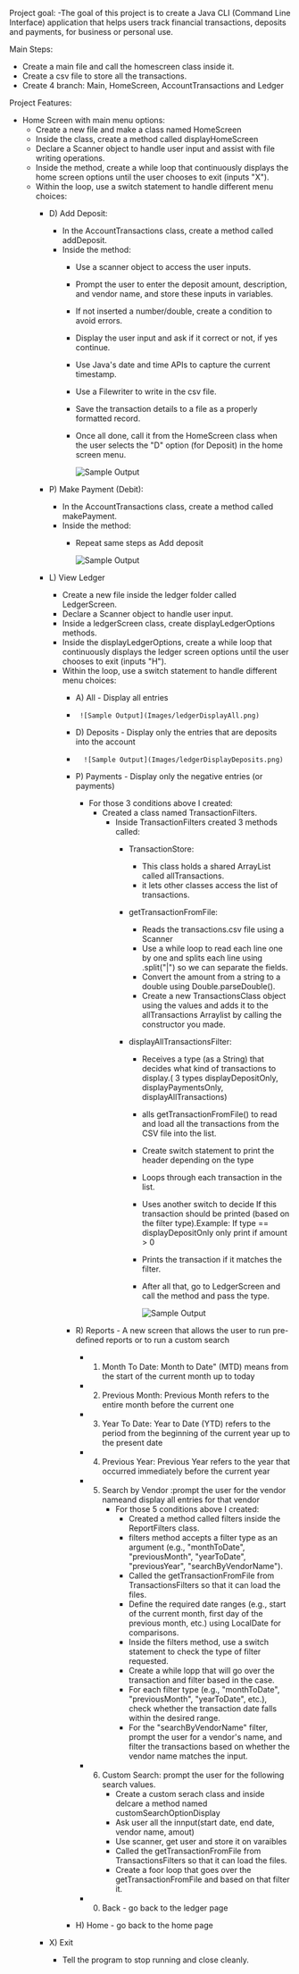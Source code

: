 Project goal: 
  -The goal of this project is to create a Java CLI (Command Line Interface) application that helps users track financial transactions, deposits and payments, for business or personal use.
  
Main Steps:
- Create a main file and call the homescreen class inside it.
- Create a csv file to store all the transactions.
- Create 4 branch: Main, HomeScreen, AccountTransactions and Ledger

Project Features: 
  - Home Screen with main menu options:
     - Create a new file and make a class named HomeScreen
     - Inside the class, create a method called displayHomeScreen
     - Declare a Scanner object to handle user input and assist with file writing operations.
     - Inside the method, create a while loop that continuously displays the home screen options until the user chooses to exit (inputs "X").
     - Within the loop, use a switch statement to handle different menu choices:
         - D) Add Deposit:
             - In the AccountTransactions class, create a method called addDeposit.
             - Inside the method:
                - Use a scanner object to access the user inputs. 
                - Prompt the user to enter the deposit amount, description, and vendor name, and store these inputs in variables.
                - If not inserted a number/double, create a condition to avoid errors.
                - Display the user input and ask if it correct or not, if yes continue.
                - Use Java's date and time APIs to capture the current timestamp.
                - Use a Filewriter to write in the csv file.
                - Save the transaction details to a file as a properly formatted record.
                - Once all done, call it from the HomeScreen class when the user selects the "D" option (for Deposit) in the home screen menu.
                  
                  ![Sample Output](Images/AddDeposit.png)
                  
         - P) Make Payment (Debit):
             - In the AccountTransactions class, create a method called makePayment.
             - Inside the method:
                - Repeat same steps as Add deposit
                  
                  ![Sample Output](Images/makePayment.png)
                  
         - L) View Ledger
             - Create a new file inside the ledger folder called LedgerScreen.
             - Declare a Scanner object to handle user input.
             - Inside a ledgerScreen class, create displayLedgerOptions methods.
             - Inside the displayLedgerOptions, create a while loop that continuously displays the ledger screen options until the user chooses to exit (inputs "H").
             - Within the loop, use a switch statement to handle different menu choices:
                - A) All - Display all entries
                - 
                       ![Sample Output](Images/ledgerDisplayAll.png)
                - D) Deposits - Display only the entries that are deposits into the account
                - 
                        ![Sample Output](Images/ledgerDisplayDeposits.png)
                - P) Payments - Display only the negative entries (or payments)
                   - For those 3 conditions above I created:
                     - Created a class named TransactionFilters.
                       - Inside TransactionFilters created 3 methods called:
                         -  TransactionStore:
                            - This class holds a shared ArrayList called allTransactions.
                            - it lets other classes access the list of transactions.
                              
                         - getTransactionFromFile:
                            - Reads the transactions.csv file using a Scanner
                            - Use a while loop to read each line one by one and splits each line using .split("|") so we can separate the fields.
                            - Convert the amount from a string to a double using Double.parseDouble().
                            - Create a new TransactionsClass object using the values and adds it to the allTransactions Arraylist by calling the constructor you made.
                              
                         - displayAllTransactionsFilter:
                            - Receives a type (as a String) that decides what kind of transactions to display.( 3 types displayDepositOnly, displayPaymentsOnly, displayAllTransactions)
                            - alls getTransactionFromFile() to read and load all the transactions from the CSV file into the list.
                            - Create switch statement to print the header depending on the type
                            - Loops through each transaction in the list.
                            - Uses another switch to decide If this transaction should be printed (based on the filter type).Example: If type == displayDepositOnly only print if amount > 0
                            - Prints the transaction if it matches the filter.
                            - After all that, go to LedgerScreen and call the method and pass the type.
                              
                              ![Sample Output](Images/ledgerDisplayPayments.png)

                - R) Reports - A new screen that allows the user to run pre-defined reports or to run a custom search
                     - 1) Month To Date: Month to Date" (MTD) means from the start of the current month up to today
                     - 2) Previous Month: Previous Month refers to the entire month before the current one
                     - 3) Year To Date: Year to Date (YTD) refers to the period from the beginning of the current year up to the present date 
                     - 4) Previous Year: Previous Year refers to the year that occurred immediately before the current year
                     - 5) Search by Vendor :prompt the user for the vendor nameand display all entries for that vendor
                          - For those 5 conditions above I created:
                             - Created a method called filters inside the ReportFilters class.
                             - filters method accepts a filter type as an argument (e.g., "monthToDate", "previousMonth", "yearToDate", "previousYear", "searchByVendorName").
                             - Called the getTransactionFromFile from TransactionsFilters so that it can load the files.
                             - Define the required date ranges (e.g., start of the current month, first day of the previous month, etc.) using LocalDate for comparisons.
                             - Inside the filters method, use a switch statement to check the type of filter requested.
                             - Create a while lopp that will go over the transaction and filter based in the case.
                             - For each filter type (e.g., "monthToDate", "previousMonth", "yearToDate", etc.), check whether the transaction date falls within the desired range.
                             - For the "searchByVendorName" filter, prompt the user for a vendor's name, and filter the transactions based on whether the vendor name matches the input.
                               
                     - 6) Custom Search: prompt the user for the following search values.
                          - Create a custom serach class and inside delcare a method named customSearchOptionDisplay
                          - Ask user all the innput(start date, end date, vendor name, amout)
                          - Use scanner, get user and store it on varaibles
                          - Called the getTransactionFromFile from TransactionsFilters so that it can load the files.
                          - Create a foor loop that goes over the getTransactionFromFile and based on that filter it.
    
                         
                     - 0) Back - go back to the ledger page
                - H) Home - go back to the home page
              
         - X) Exit
            - Tell the program to stop running and close cleanly. 
           
  
